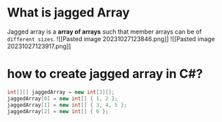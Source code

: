 
# What is jagged Array
Jagged array is a **array of arrays** such that member arrays can be of `different sizes`.
![[Pasted image 20231027123846.png]]
![[Pasted image 20231027123917.png]]

# how to create jagged array in C#?
```c#
int[][] jaggedArray = new int[3][];
jaggedArray[0] = new int[] { 1, 2 };
jaggedArray[1] = new int[] { 3, 4, 5 };
jaggedArray[2] = new int[] { 6 };
```

